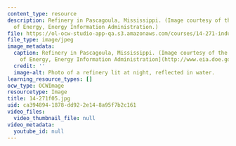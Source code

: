 ```yaml
---
content_type: resource
description: Refinery in Pascagoula, Mississippi. (Image courtesy of the U.S. Department
  of Energy, Energy Information Administration.)
file: https://ol-ocw-studio-app-qa.s3.amazonaws.com/courses/14-271-industrial-organization-i-fall-2005/ca3948941878dd922e148a95f7b2c161_14-271f05.jpg
file_type: image/jpeg
image_metadata:
  caption: Refinery in Pascagoula, Mississippi. (Image courtesy of the [U.S. Department
    of Energy, Energy Information Administration](http://www.eia.doe.gov/).)
  credit: ''
  image-alt: Photo of a refinery lit at night, reflected in water.
learning_resource_types: []
ocw_type: OCWImage
resourcetype: Image
title: 14-271f05.jpg
uid: ca394894-1878-dd92-2e14-8a95f7b2c161
video_files:
  video_thumbnail_file: null
video_metadata:
  youtube_id: null
---
```


